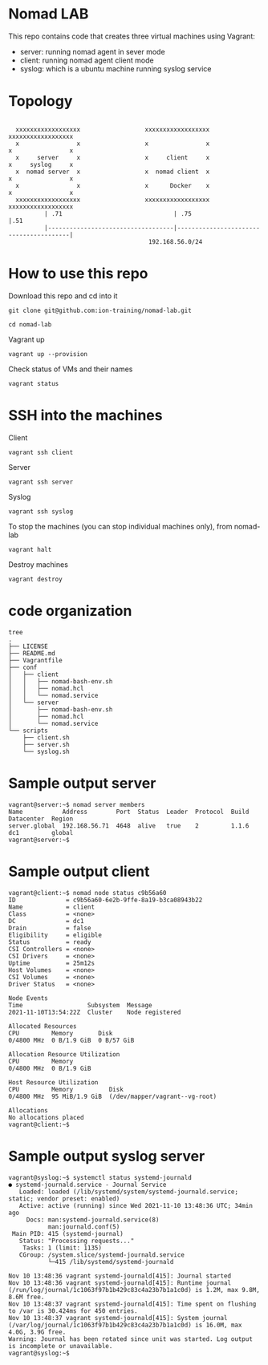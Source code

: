 # Nomad LAB

This repo contains code that creates three virtual machines using Vagrant:
- server: running nomad agent in sever mode
- client: running nomad agent client mode
- syslog: which is a ubuntu machine running syslog service

# Topology
```

  xxxxxxxxxxxxxxxxxx                  xxxxxxxxxxxxxxxxxx                  xxxxxxxxxxxxxxxxxx
  x                x                  x                x                  x                x
  x     server     x                  x     client     x                  x     syslog     x
  x  nomad server  x                  x  nomad client  x                  x                x
  x                x                  x      Docker    x                  x                x
  xxxxxxxxxxxxxxxxxx                  xxxxxxxxxxxxxxxxxx                  xxxxxxxxxxxxxxxxxx
          | .71                               | .75                                    |.51
          |-----------------------------------|----------------------------------------|
                                       192.168.56.0/24       
```
# How to use this repo
Download this repo and cd into it
```
git clone git@github.com:ion-training/nomad-lab.git
```
```
cd nomad-lab
```
Vagrant up
```
vagrant up --provision
```
Check status of VMs and their names 
```
vagrant status
```

# SSH into the machines
Client
```
vagrant ssh client
```
Server
```
vagrant ssh server
```
Syslog
```
vagrant ssh syslog
```

To stop the machines (you can stop individual machines only), from nomad-lab
```
vagrant halt
```

Destroy machines
```
vagrant destroy
```

# code organization

```
tree
.
├── LICENSE
├── README.md
├── Vagrantfile
├── conf
│   ├── client
│   │   ├── nomad-bash-env.sh
│   │   ├── nomad.hcl
│   │   └── nomad.service
│   └── server
│       ├── nomad-bash-env.sh
│       ├── nomad.hcl
│       └── nomad.service
└── scripts
    ├── client.sh
    ├── server.sh
    └── syslog.sh
```

# Sample output server
```
vagrant@server:~$ nomad server members 
Name           Address        Port  Status  Leader  Protocol  Build  Datacenter  Region
server.global  192.168.56.71  4648  alive   true    2         1.1.6  dc1         global
vagrant@server:~$ 
```

# Sample output client
```
vagrant@client:~$ nomad node status c9b56a60
ID              = c9b56a60-6e2b-9ffe-8a19-b3ca08943b22
Name            = client
Class           = <none>
DC              = dc1
Drain           = false
Eligibility     = eligible
Status          = ready
CSI Controllers = <none>
CSI Drivers     = <none>
Uptime          = 25m12s
Host Volumes    = <none>
CSI Volumes     = <none>
Driver Status   = <none>

Node Events
Time                  Subsystem  Message
2021-11-10T13:54:22Z  Cluster    Node registered

Allocated Resources
CPU         Memory       Disk
0/4800 MHz  0 B/1.9 GiB  0 B/57 GiB

Allocation Resource Utilization
CPU         Memory
0/4800 MHz  0 B/1.9 GiB

Host Resource Utilization
CPU         Memory          Disk
0/4800 MHz  95 MiB/1.9 GiB  (/dev/mapper/vagrant--vg-root)

Allocations
No allocations placed
vagrant@client:~$ 
```

# Sample output syslog server
```
vagrant@syslog:~$ systemctl status systemd-journald
● systemd-journald.service - Journal Service
   Loaded: loaded (/lib/systemd/system/systemd-journald.service; static; vendor preset: enabled)
   Active: active (running) since Wed 2021-11-10 13:48:36 UTC; 34min ago
     Docs: man:systemd-journald.service(8)
           man:journald.conf(5)
 Main PID: 415 (systemd-journal)
   Status: "Processing requests..."
    Tasks: 1 (limit: 1135)
   CGroup: /system.slice/systemd-journald.service
           └─415 /lib/systemd/systemd-journald

Nov 10 13:48:36 vagrant systemd-journald[415]: Journal started
Nov 10 13:48:36 vagrant systemd-journald[415]: Runtime journal (/run/log/journal/1c1063f97b1b429c83c4a23b7b1a1c0d) is 1.2M, max 9.8M, 8.6M free.
Nov 10 13:48:37 vagrant systemd-journald[415]: Time spent on flushing to /var is 30.424ms for 450 entries.
Nov 10 13:48:37 vagrant systemd-journald[415]: System journal (/var/log/journal/1c1063f97b1b429c83c4a23b7b1a1c0d) is 16.0M, max 4.0G, 3.9G free.
Warning: Journal has been rotated since unit was started. Log output is incomplete or unavailable.
vagrant@syslog:~$ 
```

